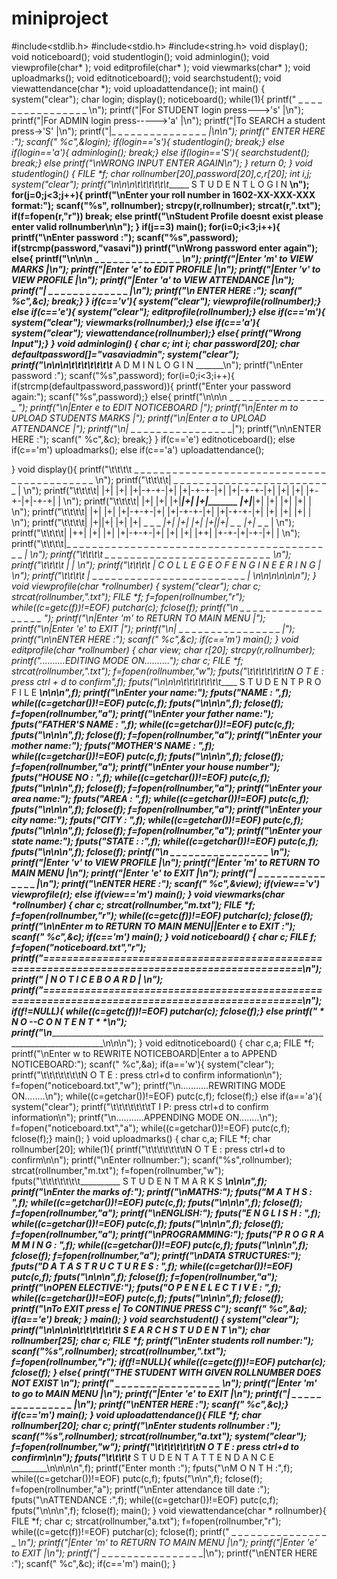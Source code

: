 # miniproject
#include<stdlib.h>
#include<stdio.h>
#include<string.h>
void display();
void noticeboard();
void studentlogin();
void adminlogin();
void viewprofile(char* );
void editprofile(char* );
void viewmarks(char* );
void uploadmarks();
void editnoticeboard();
void searchstudent();
void viewattendance(char *);
void uploadattendance();
int main()
{
system("clear");
char login;
display();
noticeboard();
while(1){
        printf(" _ _ _ _ _ _ _ _ _ _ _ _ _ _ _ _  \n");
        printf("|For STUDENT login press--->'s' |\n");
        printf("|For ADMIN login press----->'a' |\n");
        printf("|To SEARCH a student press->'S' |\n");
        printf("|_ _ _ _ _ _ _ _ _ _ _ _ _ _ _ _|\n\n");
        printf(" ENTER HERE :");
        scanf(" %c",&login);
        if(login=='s'){
                studentlogin();
                break;}
        else if(login=='a'){
                adminlogin();
                break;}
        else if(login=='S'){
                searchstudent();
                break;}
        else
                printf("\nWRONG INPUT ENTER AGAIN\n");
        }
return 0;
}
void studentlogin()
{
        FILE *f;
        char rollnumber[20],password[20],c,r[20];
        int i,j;
        system("clear");
        printf("\n\n\n\t\t\t\t\t\t______ S T U D E N T  L O G I N ______\n");
        for(j=0;j<3;j++){
                printf("\nEnter your roll number in 1602-XX-XXX-XXX format:");
                scanf("%s", rollnumber);
                strcpy(r,rollnumber);
                strcat(r,".txt");
                if(f=fopen(r,"r"))
                        break;
                else
                        printf("\nStudent Profile doesnt exist please enter valid rollnumber\n\n");
        }
        if(j==3)
                main();
        for(i=0;i<3;i++){
                printf("\nEnter password :");
                scanf("%s",password);
                if(strcmp(password,"vasavi"))
                        printf("\nWrong password enter again");
                else{
                        printf("\n\n\n _ _ _ _ _ _ _ _ _ _ _ _ _ _ _\n");
                        printf("|Enter 'm' to VIEW MARKS      |\n");
                        printf("|Enter 'e' to EDIT PROFILE    |\n");
                        printf("|Enter 'v' to VIEW PROFILE    |\n");
                        printf("|Enter 'a' to VIEW ATTENDANCE |\n");
                        printf("|_ _ _ _ _ _ _ _ _ _ _ _ _ _ _|\n");
                        printf("\n ENTER HERE :");
                        scanf(" %c",&c);
                        break;}
        }
        if(c=='v'){
                system("clear");
                viewprofile(rollnumber);}
        else if(c=='e'){
                system("clear");
                editprofile(rollnumber);}
        else if(c=='m'){
                system("clear");
  viewmarks(rollnumber);}
        else if(c=='a'){
                system("clear");
                viewattendance(rollnumber);}
        else{
                printf("Wrong Input");}
}
void adminlogin()
{
        char c;
        int i;
        char password[20];
        char defaultpassword[]="vasaviadmin";
        system("clear");
        printf("\n\n\n\t\t\t\t\t\t\t_______ A D M I N   L O G I N _______\n");
        printf("\nEnter password :");
        scanf("%s",password);
        for(i=0;i<3;i++){
                if(strcmp(defaultpassword,password)){
                        printf("Enter your password again:");
                        scanf("%s",password);}
                else{
                        printf("\n\n\n _ _ _ _ _ _ _ _ _ _ _ _ _ _ _ _ _");
                        printf("\n|Enter e to EDIT NOTICEBOARD      |");
                        printf("\n|Enter m to UPLOAD STUDENTS MARKS |");
                        printf("\n|Enter a to UPLOAD ATTENDANCE     |");
                        printf("\n|_ _ _ _ _ _ _ _ _ _ _ _ _ _ _ _ _|");
                        printf("\n\nENTER HERE :");
                        scanf(" %c",&c);
                        break;}
        }
        if(c=='e')
                editnoticeboard();
        else if(c=='m')
                uploadmarks();
        else if(c=='a')
                uploadattendance();

}
void display(){
        printf("\t\t\t\t _ _ _ _ _ _ _ _ _ _ _ _ _ _ _ _ _ _ _ _ _ _ _ _ _ _ _ _ _ _ _ _ _ _ _ _ _ _ _ _ _ _ _       \n");
        printf("\t\t\t\t|  _        _    _ _ _ _ _    _ _ _ _ _     _ _ _ _ _    _        _    _ _ _ _ _ _    |      \n");
        printf("\t\t\t\t| |+|      |+|  |+|-+-+-|+|  |+|-+-+-|+|   |+|-+-+-|+|  |+|      |+|  |+-+-|+|-+-+|   |      \n");
        printf("\t\t\t\t|  |+|    |+|   |+|_____|+|  |+|_______    |+|_____|+|   |+|    |+|        |+|        |      \n");
        printf("\t\t\t\t|   |+|  |+|    |+|-+-+-|+|  |+|-+-+-|+|   |+|-+-+-|+|    |+|  |+|         |+|        |      \n");
        printf("\t\t\t\t|    |+||+|     |+|     |+|   _ _ _ _|+|   |+|     |+|     |+||+|      _ _ |+|_ _ _   |      \n");
        printf("\t\t\t\t|     |++|      |+|     |+|  |+|-+-+-|+|   |+|     |+|      |++|      |+-+-|+|-+-|+|  |      \n");
        printf("\t\t\t\t|_ _ _ _ _ _ _ _ _ _ _ _ _ _ _ _ _ _ _ _ _ _ _ _ _ _ _ _ _ _ _ _ _ _ _ _ _ _ _ _ _ _ _|      \n");
        printf("\t\t\t\t                  _ _ _ _ _ _ _ _ _ _ _ _ _ _ _ _ _ _ _ _ _ _ _ _ _ _                         \n");
        printf("\t\t\t\t                 |                                                   |                        \n");
        printf("\t\t\t\t                 | C O L L E G E      O F      E N G I N E E R I N G |                        \n");
        printf("\t\t\t\t                 |_ _ _ _ _ _ _ _ _ _ _ _ _ _ _ _ _ _ _ _ _ _ _ _ _ _|                        \n\n\n\n\n\n");
}
void viewprofile(char *rollnumber)
{       system("clear");
        char c;
        strcat(rollnumber,".txt");
        FILE *f;
        f=fopen(rollnumber,"r");
        while((c=getc(f))!=EOF)
                putchar(c);
        fclose(f);
        printf("\n _ _ _ _ _ _ _ _ _ _ _ _ _ _ _ _ _ _ ");
        printf("\n|Enter 'm' to RETURN TO MAIN MENU   |");
        printf("\n|Enter 'e' to EXIT                  |");
        printf("\n|_ _ _ _ _ _ _ _ _ _ _ _ _ _ _ _ _ _|");
        printf("\n\nENTER HERE :");
        scanf(" %c",&c);
        if(c=='m')
                main();
}
void  editprofile(char *rollnumber)
{
        char view;
        char r[20];
        strcpy(r,rollnumber);
        printf("..........EDITING MODE ON..........");
        char c;
        FILE *f;
        strcat(rollnumber,".txt");
        f=fopen(rollnumber,"w");
        fputs("\t\t\t\t\t\t\tN O T E : press ctrl + d to confirm",f);
 fputs("\n\n\n\t\t\t\t\t\t\t_____ S T U D E N T   P R O F I L E _____\n\n\n",f);
        printf("\nEnter your name:");
        fputs("NAME : ",f);
        while((c=getchar())!=EOF)
                putc(c,f);
        fputs("\n\n\n",f);
        fclose(f);
        f=fopen(rollnumber,"a");
                printf("\nEnter your father name:");
                fputs("FATHER'S NAME : ",f);
                while((c=getchar())!=EOF)
                        putc(c,f);
                fputs("\n\n\n",f);
                fclose(f);
        f=fopen(rollnumber,"a");
                printf("\nEnter your  mother name:");
                fputs("MOTHER'S NAME : ",f);
                while((c=getchar())!=EOF)
                        putc(c,f);
                fputs("\n\n\n",f);
                fclose(f);
         f=fopen(rollnumber,"a");
                printf("\nEnter your house number");
                fputs("HOUSE NO  : ",f);
                while((c=getchar())!=EOF)
                        putc(c,f);
                fputs("\n\n\n",f);
                fclose(f);
         f=fopen(rollnumber,"a");
                printf("\nEnter your area name:");
                fputs("AREA : ",f);
                while((c=getchar())!=EOF)
                        putc(c,f);
                fputs("\n\n\n",f);
                fclose(f);
         f=fopen(rollnumber,"a");
                printf("\nEnter your city name:");
                fputs("CITY : ",f);
                while((c=getchar())!=EOF)
                        putc(c,f);
                fputs("\n\n\n",f);
                fclose(f);
         f=fopen(rollnumber,"a");
 printf("\nEnter your state name:");
                fputs("STATE : :",f);
                while((c=getchar())!=EOF)
                        putc(c,f);
                fputs("\n\n\n",f);
                fclose(f);
        printf("\n _ _ _ _ _ _ _ _ _ _ _ _ _ _ _ _ \n");
        printf("|Enter 'v' to VIEW PROFILE        |\n");
        printf("|Enter 'm' to RETURN TO MAIN MENU |\n");
        printf("|Enter 'e' to EXIT                |\n");
        printf("|_ _ _ _ _ _ _ _ _ _ _ _ _ _ _ _ _|\n");
        printf("\nENTER HERE :");
        scanf(" %c",&view);
        if(view=='v')
                viewprofile(r);
        else if(view=='m')
                main();
}
void viewmarks(char *rollnumber)
{
        char c;
        strcat(rollnumber,"m.txt");
        FILE *f;
        f=fopen(rollnumber,"r");
        while((c=getc(f))!=EOF)
                putchar(c);
        fclose(f);
        printf("\n\nEnter m to RETURN TO MAIN MENU||Enter e to EXIT :");
        scanf(" %c",&c);
        if(c=='m')
                main();
}
void noticeboard()
{
        char c;
        FILE *f;
        f=fopen("noticeboard.txt","r");
        printf("================================================================================================\n");
        printf("                                  | N O T I C E   B O A R D |                    \n");
        printf("================================================================================================\n");
        if(f!=NULL){
                while((c=getc(f))!=EOF)
                        putchar(c);
 fclose(f);}
        else
                printf("* * *N O --C O N T E N T* * *\n");
        printf("\n________________________________________________________________________________________________\n\n\n");
}
void editnoticeboard()
{
        char c,a;
        FILE *f;
        printf("\nEnter w to REWRITE NOTICEBOARD|Enter a to APPEND NOTICEBOARD:");
        scanf(" %c",&a);
        if(a=='w'){
                system("clear");
                printf("\t\t\t\t\t\t\tN O T E : press ctrl+d to confirm information\n");
                f=fopen("noticeboard.txt","w");
                printf("\n...........REWRITING MODE ON........\n");
                while((c=getchar())!=EOF)
                        putc(c,f);
                fclose(f);}
        else if(a=='a'){
                system("clear");
                printf("\t\t\t\t\t\t\tT I P: press ctrl+d to confirm information\n");
                printf("\n...........APPENDING MODE ON........\n");
                f=fopen("noticeboard.txt","a");
                while((c=getchar())!=EOF)
                        putc(c,f);
                fclose(f);}
                main();
}
void uploadmarks()
{
        char c,a;
        FILE *f;
        char rollnumber[20];
        while(1){
                printf("\t\t\t\t\t\t\tN O T E : press ctrl+d to confirm\n\n");
                printf("\nEnter rollnumber:");
                scanf("%s",rollnumber);
                strcat(rollnumber,"m.txt");
                f=fopen(rollnumber,"w");
                fputs("\t\t\t\t\t\t\t__________ S T U D E N T   M A R K S __________\n\n\n",f);
                printf("\nEnter the marks of:");
                printf("\nMATHS:");
 fputs("M A T H S : ",f);
                while((c=getchar())!=EOF)
                        putc(c,f);
                fputs("\n\n\n",f);
                fclose(f);
                f=fopen(rollnumber,"a");
                printf("\nENGLISH:");
                fputs("E N G L I S H : ",f);
                while((c=getchar())!=EOF)
                        putc(c,f);
                fputs("\n\n\n",f);
                fclose(f);
                f=fopen(rollnumber,"a");
                printf("\nPROGRAMMING:");
                fputs("P R O G R A M M I N G : ",f);
                while((c=getchar())!=EOF)
                        putc(c,f);
                fputs("\n\n\n",f);
                fclose(f);
                f=fopen(rollnumber,"a");
                printf("\nDATA STRUCTURES:");
                fputs("D A T A  S T R U C T U R E S : ",f);
                while((c=getchar())!=EOF)
                         putc(c,f);
                fputs("\n\n\n",f);
                fclose(f);
                f=fopen(rollnumber,"a");
                printf("\nOPEN ELECTIVE:");
                fputs("O P E N  E L E C T I V E : ",f);
                while((c=getchar())!=EOF)
                        putc(c,f);
                fputs("\n\n\n",f);
                fclose(f);
                printf("\nTo EXIT press e| To CONTINUE PRESS C");
                scanf(" %c",&a);
                if(a=='e')
                        break;
        }
        main();
}
void searchstudent()
{
        system("clear");
 printf("\n\n\n\n\t\t\t\t\t\t\t_______ S E A R C H  S T U D E N T _______\n");
        char rollnumber[25];
        char c;
        FILE *f;
        printf("\nEnter students roll number:");
        scanf("%s",rollnumber);
        strcat(rollnumber,".txt");
        f=fopen(rollnumber,"r");
        if(f!=NULL){
                while((c=getc(f))!=EOF)
                        putchar(c);
                        fclose(f);
        }
        else{
                printf("THE STUDENT WITH GIVEN ROLLNUMBER DOES NOT EXIST \n");
                printf(" _ _ _ _ _ _ _ _ _ _ _ _ _ _ _ _ _ \n");
                printf("|Enter 'm' to go to MAIN MENU     |\n");
                printf("|Enter 'e' to EXIT                |\n");
                printf("|_ _ _ _ _ _ _ _ _ _ _ _ _ _ _ _ _|\n");
                printf("\nENTER HERE :");
        scanf(" %c",&c);}
        if(c=='m')
        main();
}
void uploadattendance(){
        FILE *f;
        char rollnumber[20];
        char c;
        printf("\nEnter students rollnumber :");
        scanf("%s",rollnumber);
        strcat(rollnumber,"a.txt");
        system("clear");
        f=fopen(rollnumber,"w");
        printf("\t\t\t\t\t\t\tN O T E : press ctrl+d to confirm\n\n");
        fputs("\t\t\t\t__________ S T U D E N T  A T T E N D A N C E _________\n\n\n\n",f);
        printf("Enter month :");
        fputs("\nM O N T H :",f);
        while((c=getchar())!=EOF)
                putc(c,f);
        fputs("\n\n",f);
        fclose(f);
        f=fopen(rollnumber,"a");
        printf("\nEnter attendance till date :");
 fputs("\nATTENDANCE :",f);
        while((c=getchar())!=EOF)
                putc(c,f);
        fputs("\n\n\n",f);
        fclose(f);
        main();
}
void viewattendance(char * rollnumber){
        FILE *f;
        char c;
        strcat(rollnumber,"a.txt");
        f=fopen(rollnumber,"r");
        while((c=getc(f))!=EOF)
                putchar(c);
        fclose(f);
        printf(" _ _ _ _ _ _ _ _ _ _ _ _ _ _ _ _ _\n");
        printf("|Enter 'm' to RETURN TO MAIN MENU |\n");
        printf("|Enter 'e' to EXIT                |\n");
        printf("|_ _ _ _ _ _ _ _ _ _ _ _ _ _ _ _ _|\n");
        printf("\nENTER HERE :");
        scanf(" %c",&c);
        if(c=='m')
        main();
}
